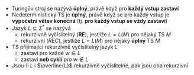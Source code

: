 - Turingův stroj se nazývá **úplný**, právě když pro **každý vstup zastaví**
- Nedeterministický TS je **úplný**, právě když se pro každý vstup je **výpočetní větev konečná** (tj. **pro každý vstup se vždy zastaví**)
- Jazyk $L \subseteq \Sigma^{*}$ se nazývá
	- rekurzivně vyčíslitelný (**RE**), jestliže $L = L(M)$ pro nějaký TS *M*
	- rekurzivní (*REC*), jestliže $L = L(M)$ pro nějaký **úplný** TS *M*
- TS přijímající rekurzivně vyčíslitelný jazyk L
	- zastaví pro každé $w \in L$
	- zastaví **neb cyklí** pro $w \notin L$
- Jsou-li $L$ i $\overline{L}$ rekurzivně vyčíslitelné, pak jsou oba rekurzivní